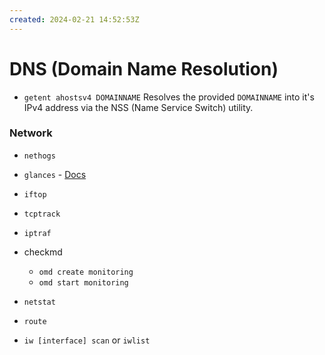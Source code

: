 ```yaml
---
created: 2024-02-21 14:52:53Z
---
```



# DNS (Domain Name Resolution)
- `getent ahostsv4 DOMAINNAME`
Resolves the provided `DOMAINNAME` into it's IPv4 address via the NSS (Name Service Switch) utility.

### Network
 * `nethogs`
 * `glances` - [Docs](https://glances.readthedocs.io/en/latest/)
 * `iftop`
 * `tcptrack`
 * `iptraf`
 * checkmd
	 * `omd create monitoring`
	 * `omd start monitoring`

 * `netstat`
 * `route`

- `iw [interface] scan` or `iwlist`